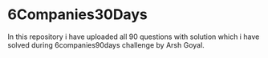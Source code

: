 # 6Companies30Days
In this repository i have uploaded all 90 questions with solution which i have solved during 6companies90days challenge by Arsh Goyal.
